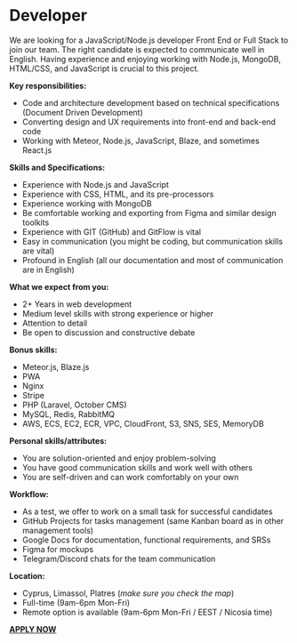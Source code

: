 # Developer

We are looking for a JavaScript/Node.js developer Front End or Full Stack to join our team. The right candidate is expected to communicate well in English. Having experience and enjoying working with Node.js, MongoDB, HTML/CSS, and JavaScript is crucial to this project.

__Key responsibilities:__

- Code and architecture development based on technical specifications (Document Driven Development)
- Converting design and UX requirements into front-end and back-end code
- Working with Meteor, Node.js, JavaScript, Blaze, and sometimes React.js

__Skills and Specifications:__

- Experience with Node.js and JavaScript
- Experience with CSS, HTML, and its pre-processors
- Experience working with MongoDB
- Be comfortable working and exporting from Figma and similar design toolkits
- Experience with GIT (GitHub) and GitFlow is vital
- Easy in communication (you might be coding, but communication skills are vital)
- Profound in English (all our documentation and most of communication are in English)

__What we expect from you:__

- 2+ Years in web development
- Medium level skills with strong experience or higher
- Attention to detail
- Be open to discussion and constructive debate

__Bonus skills:__

- Meteor.js, Blaze.js
- PWA
- Nginx
- Stripe
- PHP (Laravel, October CMS)
- MySQL, Redis, RabbitMQ
- AWS, ECS, EC2, ECR, VPC, CloudFront, S3, SNS, SES, MemoryDB

__Personal skills/attributes:__

- You are solution-oriented and enjoy problem-solving
- You have good communication skills and work well with others
- You are self-driven and can work comfortably on your own

__Workflow:__

- As a test, we offer to work on a small task for successful candidates
- GitHub Projects for tasks management (same Kanban board as in other management tools)
- Google Docs for documentation, functional requirements, and SRSs
- Figma for mockups
- Telegram/Discord chats for the team communication

__Location:__

- Cyprus, Limassol, Platres (*make sure you check the map*)
- Full-time (9am-6pm Mon-Fri)
- Remote option is available (9am-6pm Mon-Fri / EEST / Nicosia time)

__[APPLY NOW](https://forms.gle/aRYa3GvdecoCaiyZ9)__

